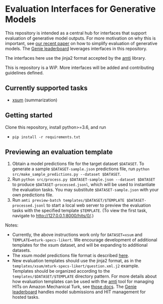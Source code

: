# Evaluation Interfaces for Generative Models
This repository is intended as a central hub for interfaces that support evaluation of generative model outputs.
For more motivation on why this is important, see [our recent paper](https://arxiv.org/abs/2101.06561) on how to simplify evaluation of generative models.
The [Genie leaderboard](https://genie.apps.allenai.org/) leverages interfaces in this repository.

The interfaces here use the jinja2 format accepted by the [amti](https://github.com/allenai/amti) library.

This is repository is a WiP. More interfaces will be added and contributing guidelines defined.

## Currently supported tasks
- [xsum](https://huggingface.co/datasets/xsum) (summarization)

## Getting started
Clone this repository, install python>=3.6, and run
- `pip install -r requirements.txt`

## Previewing an evaluation template
1. Obtain a model predictions file for the target dataset `$DATASET`. To generate a sample `$DATASET-sample.json` predictions file, run `python src/make_sample_predictions.py --dataset $DATASET`.
2. Run `python src/process.py $DATASET-sample.json --dataset $DATASET` to produce `$DATASET-processed.jsonl`, which will be used to instantiate the evaluation tasks. You may substitute `$DATASET-sample.json` with your own predictions file.
2. Run `amti preview-batch templates/$DATASET/$TEMPLATE $DATASET-processed.jsonl` to start a local web server to preview the evaluation tasks with the specified template `$TEMPLATE`. (To view the first task, navigate to <http://127.0.0.1:8000/hits/0/>.)

Notes:
- Currently, the above instructions work only for `DATASET=xsum` and `TEMPLATE=mturk-specs-likert`. We encourage development of additional templates for the xsum dataset, and will be expanding to additional datasets.
- The xsum model predictions file format is described [here](https://leaderboard.allenai.org/genie-xsum/submissions/get-started).
- New evaluation templates should use the jinja2 format, as in the `templates/xsum/mturk-specs-likert/question.xml.j2` example. Templates should be organized according to the `templates/$DATASET/$TEMPLATE` directory pattern. For more details about how evaluation templates can be used with the [amti](https://github.com/allenai/amti) tool for managing HITs on Amazon Mechanical Turk, see [those docs](https://github.com/allenai/amti#amti-concepts). The [Genie leaderboard](https://genie.apps.allenai.org/) handles model submissions and HIT management for hosted tasks.
